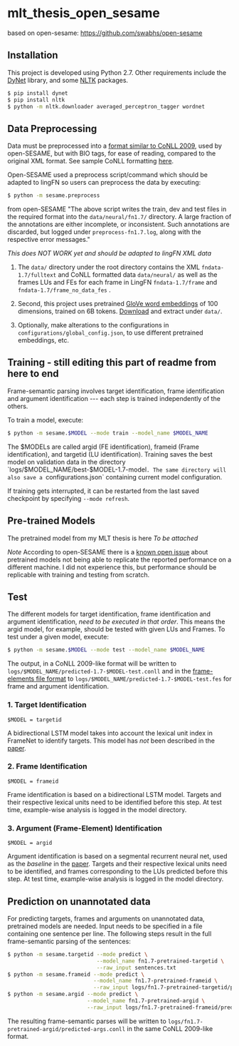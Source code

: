 
# mlt_thesis_open_sesame

based on open-sesame: https://github.com/swabhs/open-sesame


## Installation

This project is developed using Python 2.7. Other requirements include the [DyNet](http://dynet.readthedocs.io/en/latest/python.html) library, and some [NLTK](https://www.nltk.org/) packages.

```sh
$ pip install dynet
$ pip install nltk
$ python -m nltk.downloader averaged_perceptron_tagger wordnet
```

## Data Preprocessing

Data must be preprocessed into a [format similar to CoNLL 2009](https://ufal.mff.cuni.cz/conll2009-st/task-description.html), used by open-SESAME, but with BIO tags, for ease of reading, compared to the original XML format. See sample CoNLL formatting [here](https://github.com/swabhs/open-sesame/blob/master/sample.fn1.7.train.conll). 

Open-SESAME used a preprocess script/command which should be adapted to lingFN so users can preprocess the data by executing:
```sh
$ python -m sesame.preprocess
```
from open-SESAME "The above script writes the train, dev and test files in the required format into the `data/neural/fn1.7/` directory. A large fraction of the annotations are either incomplete, or inconsistent. Such annotations are discarded, but logged under `preprocess-fn1.7.log`, along with the respective error messages." 

*This does NOT WORK yet and should be adapted to lingFN XML data*

1. The `data/` directory under the root directory contains the XML `fndata-1.7/fulltext` and CoNLL formatted data `data/neural/` as well as the frames LUs and FEs for each frame in LingFN `fndata-1.7/frame` and `fndata-1.7/frame_no_data_fes` .

2. Second, this project uses pretrained [GloVe word embeddings](https://nlp.stanford.edu/projects/glove/) of 100 dimensions, trained on 6B tokens. [Download](http://nlp.stanford.edu/data/glove.6B.zip) and extract under `data/`.

3. Optionally, make alterations to the configurations in `configurations/global_config.json`, to use different pretrained embeddings, etc.



## Training - still editing this part of readme from here to end

Frame-semantic parsing involves target identification, frame identification and argument identification --- each step is trained independently of the others.

To train a model, execute:

```sh
$ python -m sesame.$MODEL --mode train --model_name $MODEL_NAME
```

The $MODELs are called argid (FE identification), frameid (Frame identification), and targetid (LU identification). Training saves the best model on validation data in the directory `logs/$MODEL_NAME/best-$MODEL-1.7-model`. The same directory will also save a `configurations.json` containing current model configuration.

If training gets interrupted, it can be restarted from the last saved checkpoint by specifying `--mode refresh`.

## Pre-trained Models

The pretrained model from my MLT thesis is here *To be attached*

*Note* According to open-SESAME there is a [known open issue](https://github.com/swabhs/open-sesame/issues/15) about pretrained models not being able to replicate the reported performance on a different machine. I did not experience this, but performance should be replicable with training and testing from scratch.

## Test

The different models for target identification, frame identification and argument identification, *need to be executed in that order*. This means the argid model, for example, should be tested with given LUs and Frames.
To test under a given model, execute:

```sh
$ python -m sesame.$MODEL --mode test --model_name $MODEL_NAME
```

The output, in a CoNLL 2009-like format will be written to `logs/$MODEL_NAME/predicted-1.7-$MODEL-test.conll` and in the [frame-elements file format](https://github.com/Noahs-ARK/semafor/tree/master/training/data) to `logs/$MODEL_NAME/predicted-1.7-$MODEL-test.fes` for frame and argument identification.

### 1. Target Identification

`$MODEL = targetid`

A bidirectional LSTM model takes into account the lexical unit index in FrameNet to identify targets. This model has *not* been described in the [paper](https://arxiv.org/abs/1706.09528).

### 2. Frame Identification

`$MODEL = frameid`

Frame identification is based on a bidirectional LSTM model. Targets and their respective lexical units need to be identified before this step. At test time, example-wise analysis is logged in the model directory.

### 3. Argument (Frame-Element) Identification

`$MODEL = argid`

Argument identification is based on a segmental recurrent neural net, used as the *baseline* in the [paper](https://arxiv.org/abs/1706.09528). Targets and their respective lexical units need to be identified, and frames corresponding to the LUs predicted before this step. At test time, example-wise analysis is logged in the model directory.

## Prediction on unannotated data

For predicting targets, frames and arguments on unannotated data, pretrained models are needed. Input needs to be specified in a file containing one sentence per line. The following steps result in the full frame-semantic parsing of the sentences:

```sh
$ python -m sesame.targetid --mode predict \
                            --model_name fn1.7-pretrained-targetid \
                            --raw_input sentences.txt
$ python -m sesame.frameid --mode predict \
                           --model_name fn1.7-pretrained-frameid \
                           --raw_input logs/fn1.7-pretrained-targetid/predicted-targets.conll
$ python -m sesame.argid --mode predict \
                         --model_name fn1.7-pretrained-argid \
                         --raw_input logs/fn1.7-pretrained-frameid/predicted-frames.conll
```

The resulting frame-semantic parses will be written to `logs/fn1.7-pretrained-argid/predicted-args.conll` in the same CoNLL 2009-like format.


